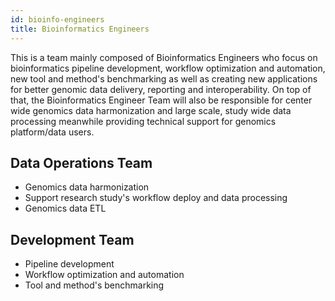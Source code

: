 ```yaml
---
id: bioinfo-engineers
title: Bioinformatics Engineers
---
```


This is a team mainly composed of Bioinformatics Engineers who focus on
bioinformatics pipeline development, workflow optimization and automation,
new tool and method's benchmarking as well as creating new applications for
better genomic data delivery, reporting and interoperability.
On top of that, the Bioinformatics Engineer Team will also be responsible for
center wide genomics data harmonization and large scale, study wide data
processing meanwhile providing technical support for genomics platform/data
users.

## Data Operations Team

- Genomics data harmonization
- Support research study's workflow deploy and data processing
- Genomics data ETL

## Development Team

- Pipeline development
- Workflow optimization and automation
- Tool and method's benchmarking
